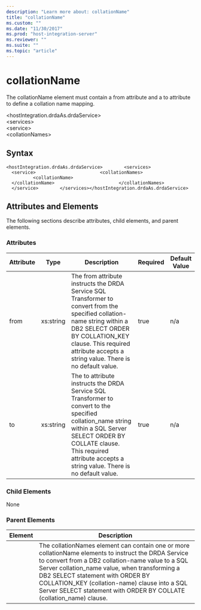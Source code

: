 ```yaml
---
description: "Learn more about: collationName"
title: "collationName"
ms.custom: ""
ms.date: "11/30/2017"
ms.prod: "host-integration-server"
ms.reviewer: ""
ms.suite: ""
ms.topic: "article"
---
```

# collationName
The collationName element must contain a from attribute and a to attribute to define a collation name mapping.  
  
 \<hostIntegration.drdaAs.drdaService>  
\<services>  
\<service>  
\<collationNames>  
  
## Syntax  
  
```  
<hostIntegration.drdaAs.drdaService>        <services>                <service>                        <collationNames>                                <collationName>                                </collationName>                        </collationNames>                </service>        </services></hostIntegration.drdaAs.drdaService>  
```  
  
## Attributes and Elements  
 The following sections describe attributes, child elements, and parent elements.  
  
### Attributes  
  
|Attribute|Type|Description|Required|Default Value|  
|---------------|----------|-----------------|--------------|-------------------|  
|from|xs:string|The from attribute instructs the DRDA Service SQL Transformer to convert from the specified collation-name string within a DB2 SELECT ORDER BY COLLATION_KEY clause. This required attribute accepts a string value. There is no default value.|true|n/a|  
|to|xs:string|The to attribute instructs the DRDA Service SQL Transformer to convert to the specified collation_name string within a SQL Server SELECT ORDER BY COLLATE clause. This required attribute accepts a string value. There is no default value.|true|n/a|  
  
### Child Elements  
 None  
  
### Parent Elements  
  
|Element|Description|  
|-------------|-----------------|  
||The collationNames element can contain one or more collationName elements to instruct the DRDA Service to convert from a DB2 collation-name value to a SQL Server collation_name value, when transforming a DB2 SELECT statement with ORDER BY COLLATION_KEY (collation-name) clause into a SQL Server SELECT statement with ORDER BY COLLATE (collation_name) clause.|
